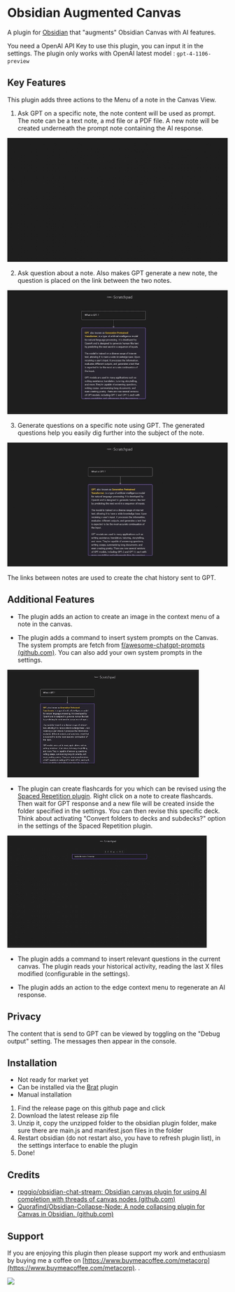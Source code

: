 # Obsidian Augmented Canvas

A plugin for [Obsidian](https://obsidian.md) that "augments" Obsidian Canvas with AI features.

You need a OpenAI API Key to use this plugin, you can input it in the settings. The plugin only works with OpenAI latest model : `gpt-4-1106-preview`

## Key Features

This plugin adds three actions to the Menu of a note in the Canvas View.

1. Ask GPT on a specific note, the note content will be used as prompt. The note can be a text note, a md file or a PDF file. A new note will be created underneath the prompt note containing the AI response.

![Augmented-Canvas-AskAI](./assets/AugmentedCanvas-AskAI.gif)

2. Ask question about a note. Also makes GPT generate a new note, the question is placed on the link between the two notes.

![Augmented-Canvas-AskquestionswithAI](./assets/AugmentedCanvas-AskquestionwithAI.gif)

3. Generate questions on a specific note using GPT. The generated questions help you easily dig further into the subject of the note.

![Augmented-Canvas-AIgeneratedquestions](./assets/AugmentedCanvas-AIgeneratedquestions.gif)

The links between notes are used to create the chat history sent to GPT.

## Additional Features

-   The plugin adds an action to create an image in the context menu of a note in the canvas.

-   The plugin adds a command to insert system prompts on the Canvas. The system prompts are fetch from [f/awesome-chatgpt-prompts (github.com)](https://github.com/f/awesome-chatgpt-prompts). You can also add your own system prompts in the settings.

![Augmented-Canvas-Insertsystemprompt](./assets/AugmentedCanvas-Insertsystemprompt.gif)

-   The plugin can create flashcards for you which can be revised using the [Spaced Repetition plugin](https://github.com/st3v3nmw/obsidian-spaced-repetition). Right click on a note to create flashcards. Then wait for GPT response and a new file will be created inside the folder specified in the settings. You can then revise this specific deck. Think about activating "Convert folders to decks and subdecks?" option in the settings of the Spaced Repetition plugin.

![Augmented-Canvas-Createflashcards](./assets/AugmentedCanvas-Createflashcards.gif)

-   The plugin adds a command to insert relevant questions in the current canvas. The plugin reads your historical activity, reading the last X files modified (configurable in the settings).

-   The plugin adds an action to the edge context menu to regenerate an AI response.

## Privacy

The content that is send to GPT can be viewed by toggling on the "Debug output" setting. The messages then appear in the console.

## Installation

-   Not ready for market yet
-   Can be installed via the [Brat](https://github.com/TfTHacker/obsidian42-brat) plugin
-   Manual installation

1. Find the release page on this github page and click
2. Download the latest release zip file
3. Unzip it, copy the unzipped folder to the obsidian plugin folder, make sure there are main.js and manifest.json files
   in the folder
4. Restart obsidian (do not restart also, you have to refresh plugin list), in the settings interface to enable the
   plugin
5. Done!

## Credits

-   [rpggio/obsidian-chat-stream: Obsidian canvas plugin for using AI completion with threads of canvas nodes (github.com)](https://github.com/rpggio/obsidian-chat-stream)
-   [Quorafind/Obsidian-Collapse-Node: A node collapsing plugin for Canvas in Obsidian. (github.com)](https://github.com/quorafind/obsidian-collapse-node)

## Support

If you are enjoying this plugin then please support my work and enthusiasm by buying me a coffee
on [https://www.buymeacoffee.com/metacorp](https://www.buymeacoffee.com/metacorp).
.

<a href="https://www.buymeacoffee.com/metacorp"><img src="https://img.buymeacoffee.com/button-api/?text=Buy me a coffee&emoji=&slug=boninall&button_colour=6495ED&font_colour=ffffff&font_family=Lato&outline_colour=000000&coffee_colour=FFDD00"></a>
